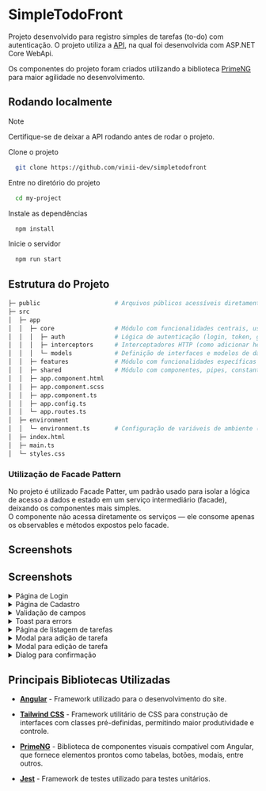 # SimpleTodoFront

Projeto desenvolvido para registro simples de tarefas (to-do) com autenticação. O projeto utiliza a [API](https://github.com/vinii-dev/SimpleTodo), na qual foi desenvolvida com ASP.NET Core WebApi.

Os componentes do projeto foram criados utilizando a biblioteca [PrimeNG](https://primeng.org/) para maior agilidade no desenvolvimento.
## Rodando localmente

> [!NOTE]
> Certifique-se de deixar a API rodando antes de rodar o projeto.

Clone o projeto

```bash
  git clone https://github.com/vinii-dev/simpletodofront
```

Entre no diretório do projeto

```bash
  cd my-project
```

Instale as dependências

```bash
  npm install
```

Inicie o servidor

```bash
  npm run start
```


## Estrutura do Projeto



```bash
├─ public                     # Arquivos públicos acessíveis diretamente (como ícones, imagens, etc)
├─ src                        
│  ├─ app                     
│  │  ├─ core                 # Módulo com funcionalidades centrais, usadas em toda a aplicação
│  │  │  ├─ auth              # Lógica de autenticação (login, token, guards etc.)
│  │  │  ├─ interceptors      # Interceptadores HTTP (como adicionar headers, tratamento de erros)
│  │  │  └─ models            # Definição de interfaces e modelos de dados usados na aplicação
│  │  ├─ features             # Módulo com funcionalidades específicas por domínio (ex: todo, auth)
│  │  ├─ shared               # Módulo com componentes, pipes, constantes e serviços reutilizáveis
│  │  ├─ app.component.html   
│  │  ├─ app.component.scss   
│  │  ├─ app.component.ts     
│  │  ├─ app.config.ts        
│  │  └─ app.routes.ts        
│  ├─ environment             
│  │  └─ environment.ts       # Configuração de variáveis de ambiente (atualmente utilizado para salvar a base url da API)
│  ├─ index.html              
│  ├─ main.ts                 
│  └─ styles.css
```

### Utilização de Facade Pattern
No projeto é utilizado Facade Patter, um padrão usado para isolar a lógica de acesso a dados e estado em um serviço intermediário (facade), deixando os componentes mais simples.  
O componente não acessa diretamente os serviços — ele consome apenas os observables e métodos expostos pelo facade.


## Screenshots

## Screenshots

<details>
  <summary>Página de Login</summary>
  <img src="docs/images/screenshots/login-page.png" alt="Página de Login" />
</details>

<details>
  <summary>Página de Cadastro</summary>
  <img src="docs/images/screenshots/register-page.png" alt="Página de Cadastro" />
</details>

<details>
  <summary>Validação de campos</summary>
  <img src="docs/images/screenshots/fields-validation.png" alt="Validação de campos" />
</details>

<details>
  <summary>Toast para errors</summary>
  <img src="docs/images/screenshots/toast-errors.png" alt="Toast para errors" />
</details>

<details>
  <summary>Página de listagem de tarefas</summary>
  <img src="docs/images/screenshots/todo-pages.png" alt="Página de listagem de tarefas" />
</details>

<details>
  <summary>Modal para adição de tarefa</summary>
  <img src="docs/images/screenshots/new-todo.png" alt="Modal para adição de tarefa" />
</details>

<details>
  <summary>️Modal para edição de tarefa</summary>
  <img src="docs/images/screenshots/edit-todo.png" alt="Modal para edição de tarefa" />
</details>

<details>
  <summary>Dialog para confirmação</summary>
  <img src="docs/images/screenshots/confirm-dialog.png" alt="Dialog para confirmação" />
</details>


## Principais Bibliotecas Utilizadas

- [**Angular**](https://angular.io/) - Framework utilizado para o desenvolvimento do site.

- [**Tailwind CSS**](https://tailwindcss.com) - Framework utilitário de CSS para construção de interfaces com classes pré-definidas, permitindo maior produtividade e controle.

- [**PrimeNG**](https://primeng.org/) - Biblioteca de componentes visuais compatível com Angular, que fornece elementos prontos como tabelas, botões, modais, entre outros.

- [**Jest**](https://jestjs.io/) - Framework de testes utilizado para testes unitários.
